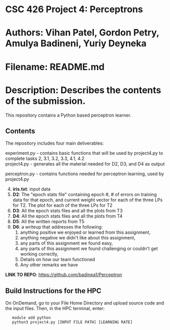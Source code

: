 # CSC 426 Project 4: Perceptrons
# Authors: Vihan Patel, Gordon Petry, Amulya Badineni, Yuriy Deyneka
# Filename: README.md
# Description: Describes the contents of the submission.

This repository contains a Python based perceptron learner.

## Contents
The repository includes four main deliverables:

  experiment.py - contains basic functions that will be used by project4.py to complete tasks 2, 3.1, 3.2, 3.3, 4.1, 4.2                
  project4.py - generates all the material needed for D2, D3, and D4 as output
       
  perceptron.py - contains functions needed for perceptron learning, used by project4.py
  
  4. **iris.txt**: input data
  5. **D2**: The "epoch stats file" containing epoch #, # of errors on training data for that epoch, and current weight vector for each of the three LPs for T2. The              plot for each of the three LPs for T2
  6. **D3**: All the epoch stats files and all the plots from T3
  7. **D4**: All the epoch stats files and all the plots from T4
  8. **D5**: All the written reports from T5
  9. **D6**: a writeup that addresses the following:
       1. anything positive we enjoyed or learned from this assignment,
       2. anything negative we didn't like about this assignment,
       3. any parts of this assignment we found easy,
       4. any parts of this assignment we found challenging or couldn't get working correctly,
       5. Details on how our team functioned
       6. Any other remarks we have

**LINK TO REPO**: https://github.com/badinea1/Perceptron

## Build Instructions for the HPC

On OnDemand, go to your File Home Directory and upload source code and the input files. Then, in the HPC terminal, enter: 

``` 
   module add python
   python3 project4.py [INPUT FILE PATH] [LEARNING RATE]
```
